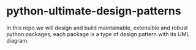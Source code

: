 # python-ultimate-design-patterns
In this repo we will design and build maintainable, extensible and robust python packages, each package is a type of design pattern with its UML diagram.
